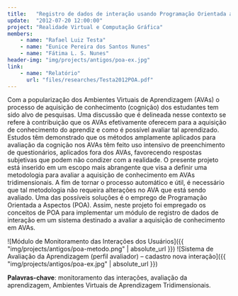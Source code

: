 ```yaml
---
title:   "Registro de dados de interação usando Programação Orientada a Aspectos em um sistema para avaliação da aquisição de conhecimento em Ambientes Virtuais de Aprendizagem tridimensionais"
update:  "2012-07-20 12:00:00"
project: "Realidade Virtual e Computação Gráfica"
members:
    - name: "Rafael Luiz Testa"
    - name: "Eunice Pereira dos Santos Nunes"
    - name: "Fátima L. S. Nunes"
header-img: "img/projects/antigos/poa-ex.jpg"
link:
    - name: "Relatório"
      url: "files/researches/Testa2012POA.pdf"
---
```


Com a popularização dos Ambientes Virtuais de Aprendizagem (AVAs) o processo de
aquisição de conhecimento (cognição) dos estudantes tem sido alvo de pesquisas. Uma
discussão que é delineada nesse contexto se refere à contribuição que os AVAs efetivamente
oferecem para a aquisição de conhecimento do aprendiz e como é possível avaliar tal
aprendizado. Estudos têm demonstrado que os métodos amplamente aplicados para avaliação
da cognição nos AVAs têm feito uso intensivo de preenchimento de questionários, aplicados
fora dos AVAs, favorecendo respostas subjetivas que podem não condizer com a realidade. O
presente projeto está inserido em um escopo mais abrangente que visa a definir uma
metodologia para avaliar a aquisição de conhecimento em AVAs tridimensionais. A fim de
tornar o processo automático e útil, é necessário que tal metodologia não requeira alterações
no AVA que está sendo avaliado. Uma das possíveis soluções é o emprego de Programação
Orientada a Aspectos (POA). Assim, neste projeto foi empregado os conceitos de POA para
implementar um módulo de registro de dados de interação em um sistema destinado a avaliar
a aquisição de conhecimento em AVAs.

![Módulo de Monitoramento das Interações dos Usuários]({{ "img/projects/antigos/poa-metodo.png" | absolute_url }})
![Sistema de Avaliação da Aprendizagem (perfil avaliador) – cadastro nova interação]({{ "img/projects/antigos/poa-ex.jpg" | absolute_url }})

**Palavras-chave**: monitoramento das interações, avaliação da aprendizagem, Ambientes
Virtuais de Aprendizagem Tridimensionais.
